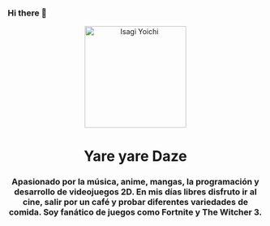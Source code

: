 ### Hi there 👋

<!--
**LANDEROWSKI/LANDEROWSKI** is a ✨ _special_ ✨ repository because its `README.md` (this file) appears on your GitHub profile.

Here are some ideas to get you started:

- 🔭 I’m currently working on ...
- 🌱 I’m currently learning ...
- 👯 I’m looking to collaborate on ...
- 🤔 I’m looking for help with ...
- 💬 Ask me about ...
- 📫 How to reach me: ...
- 😄 Pronouns: ...
- ⚡ Fun fact: ...
-->
<div id="header" align="center">
    <img src="https://media.tenor.com/yIZbhasDNm0AAAAd/blue-lock-isagi.gif" alt="Isagi Yoichi" width="200">
    <h1 align="center">Yare yare Daze</h1>
    <h3 align="center">Apasionado por la música, anime, mangas, la programación y desarrollo de videojuegos 2D. En mis días libres disfruto ir al cine, salir por un café y probar diferentes variedades de comida. Soy fanático de juegos como Fortnite y The Witcher 3.</h3>
</div>
